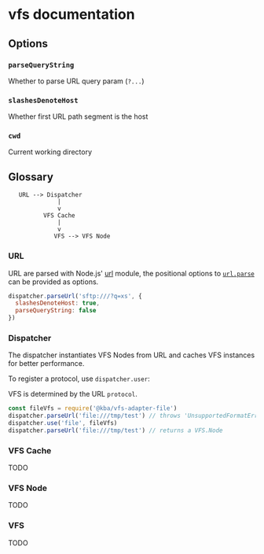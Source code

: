 # vfs documentation

## Options

### `parseQueryString`

Whether to parse URL query param (`?...`)

### `slashesDenoteHost`

Whether first URL path segment is the host

### `cwd`

Current working directory

## Glossary

```
   URL --> Dispatcher
              |
              v
          VFS Cache
              |
              v
             VFS --> VFS Node
```

### URL

URL are parsed with Node.js' [url](https://nodejs.org/api/url.html) module, the
positional options to
[`url.parse`](https://nodejs.org/api/url.html#url_url_parse_urlstring_parsequerystring_slashesdenotehost)
can be provided as options.

```js
dispatcher.parseUrl('sftp:///?q=xs', {
  slashesDenoteHost: true,
  parseQueryString: false
})
```

### Dispatcher

The dispatcher instantiates VFS Nodes from URL and caches VFS instances for
better performance.

To register a protocol, use `dispatcher.user`:

VFS is determined by the URL `protocol`.

```js
const fileVfs = require('@kba/vfs-adapter-file')
dispatcher.parseUrl('file:///tmp/test') // throws 'UnsupportedFormatError'
dispatcher.use('file', fileVfs)
dispatcher.parseUrl('file:///tmp/test') // returns a VFS.Node
```

### VFS Cache

TODO

### VFS Node

TODO

### VFS

TODO
